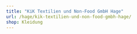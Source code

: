 ```yaml
---
title: "KiK Textilien und Non-Food GmbH Hage"
url: /hage/kik-textilien-und-non-food-gmbh-hage/
shop: Kleidung
---
```

